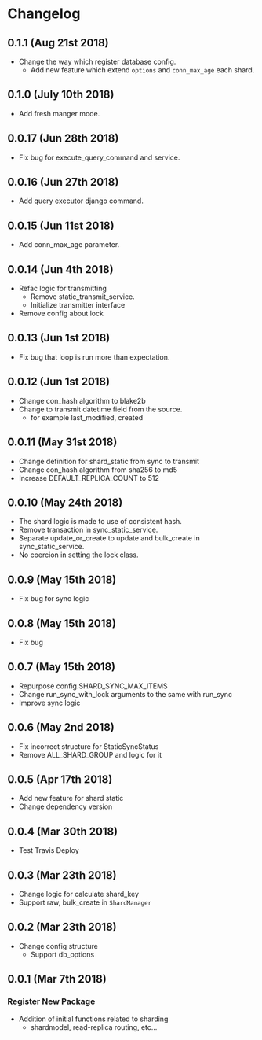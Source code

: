 Changelog
=========
0.1.1 (Aug 21st 2018)
-------------------
- Change the way which register database config.
    - Add new feature which extend `options` and `conn_max_age` each shard.

0.1.0 (July 10th 2018)
-------------------
- Add fresh manger mode.

0.0.17 (Jun 28th 2018)
-------------------
- Fix bug for execute_query_command and service.

0.0.16 (Jun 27th 2018)
-------------------
- Add query executor django command.

0.0.15 (Jun 11st 2018)
-------------------
- Add conn_max_age parameter.

0.0.14 (Jun 4th 2018)
-------------------
- Refac logic for transmitting
    - Remove static_transmit_service.
    - Initialize transmitter interface
- Remove config about lock

0.0.13 (Jun 1st 2018)
-------------------
- Fix bug that loop is run more than expectation.

0.0.12 (Jun 1st 2018)
-------------------
- Change con_hash algorithm to blake2b
- Change to transmit datetime field from the source.
    - for example last_modified, created

0.0.11 (May 31st 2018)
-------------------
- Change definition for shard_static from sync to transmit
- Change con_hash algorithm from sha256 to md5
- Increase DEFAULT_REPLICA_COUNT to 512

0.0.10 (May 24th 2018)
-------------------
- The shard logic is made to use of consistent hash.
- Remove transaction in sync_static_service.
- Separate update_or_create to update and bulk_create in sync_static_service.
- No coercion in setting the lock class.

0.0.9 (May 15th 2018)
-------------------
- Fix bug for sync logic

0.0.8 (May 15th 2018)
-------------------
- Fix bug

0.0.7 (May 15th 2018)
-------------------
- Repurpose config.SHARD_SYNC_MAX_ITEMS
- Change run_sync_with_lock arguments to the same with run_sync
- Improve sync logic

0.0.6 (May 2nd 2018)
------------------
- Fix incorrect structure for StaticSyncStatus
- Remove ALL_SHARD_GROUP and logic for it

0.0.5 (Apr 17th 2018)
------------------
- Add new feature for shard static
- Change dependency version

0.0.4 (Mar 30th 2018)
------------------
- Test Travis Deploy

0.0.3 (Mar 23th 2018)
------------------
- Change logic for calculate shard_key
- Support raw, bulk_create in `ShardManager`

0.0.2 (Mar 23th 2018)
------------------
- Change config structure
  - Support db_options


0.0.1 (Mar 7th 2018)
------------------

### Register New Package
- Addition of initial functions related to sharding
    - shardmodel, read-replica routing, etc...
